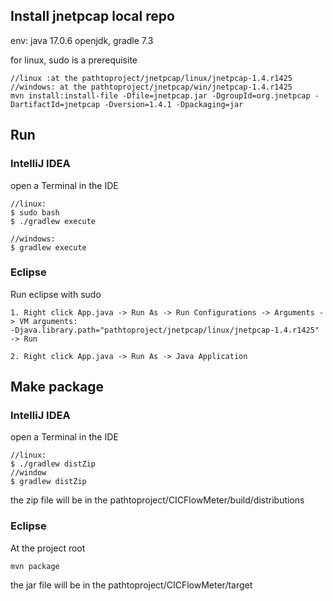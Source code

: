 ## Install jnetpcap local repo

env: java 17.0.6 openjdk, gradle 7.3

for linux, sudo is a prerequisite
```
//linux :at the pathtoproject/jnetpcap/linux/jnetpcap-1.4.r1425
//windows: at the pathtoproject/jnetpcap/win/jnetpcap-1.4.r1425
mvn install:install-file -Dfile=jnetpcap.jar -DgroupId=org.jnetpcap -DartifactId=jnetpcap -Dversion=1.4.1 -Dpackaging=jar
```

## Run
### IntelliJ IDEA
open a Terminal in the IDE
```
//linux:
$ sudo bash
$ ./gradlew execute

//windows:
$ gradlew execute
```
### Eclipse

Run eclipse with sudo
```
1. Right click App.java -> Run As -> Run Configurations -> Arguments -> VM arguments:
-Djava.library.path="pathtoproject/jnetpcap/linux/jnetpcap-1.4.r1425"  -> Run

2. Right click App.java -> Run As -> Java Application

```

## Make package

### IntelliJ IDEA
open a Terminal in the IDE
```
//linux:
$ ./gradlew distZip
//window
$ gradlew distZip
```
the zip file will be in the pathtoproject/CICFlowMeter/build/distributions

### Eclipse
At the project root
```
mvn package
```
the jar file will be in the pathtoproject/CICFlowMeter/target
